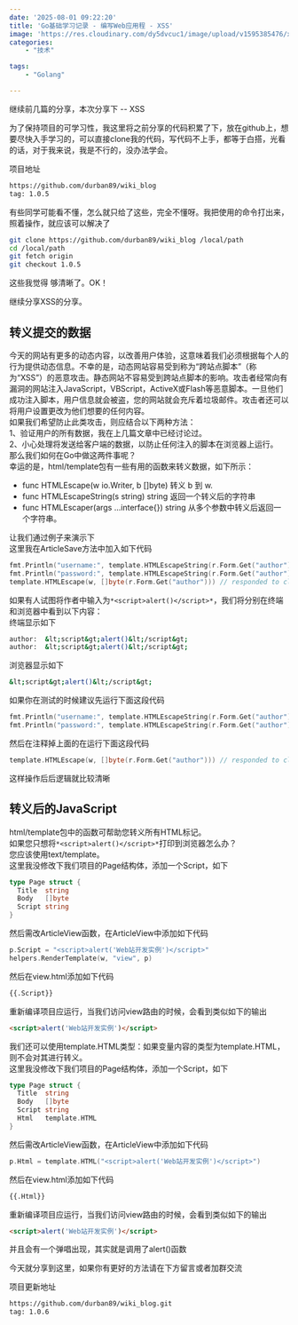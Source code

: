 ```yaml
---
date: '2025-08-01 09:22:20'
title: 'Go基础学习记录 - 编写Web应用程 - XSS'
image: 'https://res.cloudinary.com/dy5dvcuc1/image/upload/v1595385476/xiaorongmao/golang.jpg'
categories:
    - "技术"

tags:
    - "Golang"

---
```


继续前几篇的分享，本次分享下 -- XSS

为了保持项目的可学习性，我这里将之前分享的代码积累了下，放在github上，想要尽快入手学习的，可以直接clone我的代码，写代码不上手，都等于白搭，光看的话，对于我来说，我是不行的，没办法学会。

项目地址

```bash
https://github.com/durban89/wiki_blog
tag: 1.0.5
```

有些同学可能看不懂，怎么就只给了这些，完全不懂呀。我把使用的命令打出来，照着操作，就应该可以解决了

```bash
git clone https://github.com/durban89/wiki_blog /local/path
cd /local/path
git fetch origin
git checkout 1.0.5
```

这些我觉得 够清晰了。OK！

继续分享XSS的分享。

## 转义提交的数据

今天的网站有更多的动态内容，以改善用户体验，这意味着我们必须根据每个人的行为提供动态信息。不幸的是，动态网站容易受到称为“跨站点脚本”（称为“XSS”）的恶意攻击。静态网站不容易受到跨站点脚本的影响。攻击者经常向有漏洞的网站注入JavaScript，VBScript，ActiveX或Flash等恶意脚本。一旦他们成功注入脚本，用户信息就会被盗，您的网站就会充斥着垃圾邮件。攻击者还可以将用户设置更改为他们想要的任何内容。  
如果我们希望防止此类攻击，则应结合以下两种方法：  
1、验证用户的所有数据，我在上几篇文章中已经讨论过。  
2、小心处理将发送给客户端的数据，以防止任何注入的脚本在浏览器上运行。  
那么我们如何在Go中做这两件事呢？  
幸运的是，html/template包有一些有用的函数来转义数据，如下所示：

* func HTMLEscape(w io.Writer, b []byte) 转义 b 到 w.
* func HTMLEscapeString(s string) string 返回一个转义后的字符串
* func HTMLEscaper(args ...interface{}) string 从多个参数中转义后返回一个字符串。

让我们通过例子来演示下  
这里我在ArticleSave方法中加入如下代码

```go
fmt.Println("username:", template.HTMLEscapeString(r.Form.Get("author"))) // print at server side
fmt.Println("password:", template.HTMLEscapeString(r.Form.Get("author")))
template.HTMLEscape(w, []byte(r.Form.Get("author"))) // responded to clients
```

如果有人试图将作者中输入为`*<script>alert()</script>*`，我们将分别在终端和浏览器中看到以下内容：  
终端显示如下

```bash
author:  &lt;script&gt;alert()&lt;/script&gt;
author:  &lt;script&gt;alert()&lt;/script&gt;
```

浏览器显示如下

```bash
&lt;script&gt;alert()&lt;/script&gt;
```

如果你在测试的时候建议先运行下面这段代码

```go
fmt.Println("username:", template.HTMLEscapeString(r.Form.Get("author"))) // print at server side
fmt.Println("password:", template.HTMLEscapeString(r.Form.Get("author")))
```

然后在注释掉上面的在运行下面这段代码

```go
template.HTMLEscape(w, []byte(r.Form.Get("author"))) // responded to clients
```

这样操作后后逻辑就比较清晰

## 转义后的JavaScript

html/template包中的函数可帮助您转义所有HTML标记。  
如果您只想将`*<script>alert()</script>*`打印到浏览器怎么办？  
您应该使用text/template。  
这里我没修改下我们项目的Page结构体，添加一个Script，如下

```go
type Page struct {
  Title  string
  Body   []byte
  Script string
}
```

然后需改ArticleView函数，在ArticleView中添加如下代码

```go
p.Script = "<script>alert('Web站开发实例')</script>"
helpers.RenderTemplate(w, "view", p)
```

然后在view.html添加如下代码

```html
{{.Script}}
```

重新编译项目应运行，当我们访问view路由的时候，会看到类似如下的输出

```html
<script>alert('Web站开发实例')</script>
```

我们还可以使用template.HTML类型：如果变量内容的类型为template.HTML，则不会对其进行转义。  
这里我没修改下我们项目的Page结构体，添加一个Script，如下

```go
type Page struct {
  Title  string
  Body   []byte
  Script string
  Html   template.HTML
}
```

然后需改ArticleView函数，在ArticleView中添加如下代码

```go
p.Html = template.HTML("<script>alert('Web站开发实例')</script>")
```

然后在view.html添加如下代码

```html
{{.Html}}
```

重新编译项目应运行，当我们访问view路由的时候，会看到类似如下的输出

```html
<script>alert('Web站开发实例')</script>
```

并且会有一个弹唱出现，其实就是调用了alert()函数

今天就分享到这里，如果你有更好的方法请在下方留言或者加群交流

项目更新地址

```bash
https://github.com/durban89/wiki_blog.git
tag: 1.0.6
```
